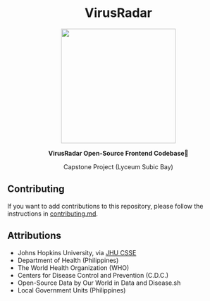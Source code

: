 <div align="center">
<h1>VirusRadar</h1>
</div>
<a href="https://virusradar.net"><p align="center">
<img height=260 src="https://ik.imagekit.io/sbtimes/virusradar_logo_4ce652pk7.png"/>
</p></a>
<p align="center">
  <strong>VirusRadar Open-Source Frontend Codebase💉</strong><br />
  <p align="center">Capstone Project (Lyceum Subic Bay)</p>
</p>

## Contributing

If you want to add contributions to this repository, please follow the instructions in [contributing.md](./contributing.md).

## Attributions

- Johns Hopkins University, via [JHU CSSE](https://coronavirus.jhu.edu/map.html)
- Department of Health (Philippines)
- The World Health Organization (WHO)
- Centers for Disease Control and Prevention (C.D.C.)
- Open-Source Data by Our World in Data and Disease.sh
- Local Government Units (Philippines)
